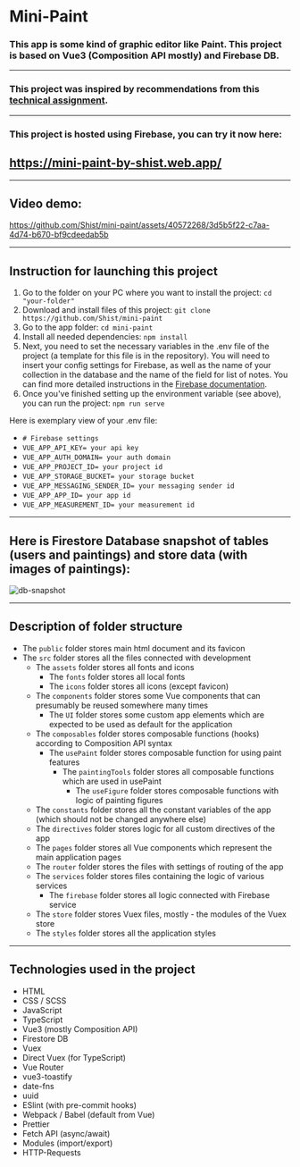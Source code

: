 # Mini-Paint

### This app is some kind of graphic editor like Paint. This project is based on Vue3 (Composition API mostly) and Firebase DB.

---

### This project was inspired by recommendations from this [technical assignment](https://drive.google.com/file/d/149OMIoQXQDB7X_cBeotCwQy5tPZ6VI6U/view?usp=sharing).

---

### This project is hosted using Firebase, you can try it now here:

## https://mini-paint-by-shist.web.app/

---

## Video demo:

https://github.com/Shist/mini-paint/assets/40572268/3d5b5f22-c7aa-4d74-b670-bf9cdeedab5b

---

## Instruction for launching this project

1. Go to the folder on your PC where you want to install the project:
   `cd "your-folder"`
1. Download and install files of this project:
   `git clone https://github.com/Shist/mini-paint`
1. Go to the app folder:
   `cd mini-paint`
1. Install all needed dependencies:
   `npm install`
1. Next, you need to set the necessary variables in the .env file of the project (a template for this file is in the repository). You will need to insert your config settings for Firebase, as well as the name of your collection in the database and the name of the field for list of notes. You can find more detailed instructions in the [Firebase documentation](https://firebase.google.com/docs/web/setup?hl=en&authuser=2).
1. Once you've finished setting up the environment variable (see above), you can run the project:
   `npm run serve`

Here is exemplary view of your .env file:
* `# Firebase settings`
* `VUE_APP_API_KEY= your api key`
* `VUE_APP_AUTH_DOMAIN= your auth domain`
* `VUE_APP_PROJECT_ID= your project id`
* `VUE_APP_STORAGE_BUCKET= your storage bucket`
* `VUE_APP_MESSAGING_SENDER_ID= your messaging sender id`
* `VUE_APP_APP_ID= your app id`
* `VUE_APP_MEASUREMENT_ID= your measurement id`

---

## Here is Firestore Database snapshot of tables (users and paintings) and store data (with images of paintings):

![db-snapshot](https://github.com/Shist/mini-paint/assets/40572268/9ab474ec-c2ac-406e-a0a7-f2d97d566b97)

---

## Description of folder structure

- The `public` folder stores main html document and its favicon
- The `src` folder stores all the files connected with development
  - The `assets` folder stores all fonts and icons
    - The `fonts` folder stores all local fonts
    - The `icons` folder stores all icons (except favicon)
  - The `components` folder stores some Vue components that can presumably be reused somewhere many times
    - The `UI` folder stores some custom app elements which are expected to be used as default for the application
  - The `composables` folder stores composable functions (hooks) according to Composition API syntax
    - The `usePaint` folder stores composable function for using paint features
      - The `paintingTools` folder stores all composable functions which are used in usePaint
        - The `useFigure` folder stores composable functions with logic of painting figures
  - The `constants` folder stores all the constant variables of the app (which should not be changed anywhere else)
  - The `directives` folder stores logic for all custom directives of the app
  - The `pages` folder stores all Vue components which represent the main application pages
  - The `router` folder stores the files with settings of routing of the app
  - The `services` folder stores files containing the logic of various services
    - The `firebase` folder stores all logic connected with Firebase service
  - The `store` folder stores Vuex files, mostly - the modules of the Vuex store
  - The `styles` folder stores all the application styles

---

## Technologies used in the project

- HTML
- CSS / SCSS
- JavaScript
- TypeScript
- Vue3 (mostly Composition API)
- Firestore DB
- Vuex
- Direct Vuex (for TypeScript)
- Vue Router
- vue3-toastify
- date-fns
- uuid
- ESlint (with pre-commit hooks)
- Webpack / Babel (default from Vue)
- Prettier
- Fetch API (async/await)
- Modules (import/export)
- HTTP-Requests


